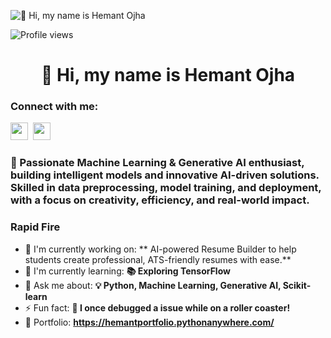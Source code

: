 ![👋 Hi, my name is Hemant Ojha](https://mir-s3-cdn-cf.behance.net/project_modules/max_1200/79731568097599.5b50bca477735.jpg)

![Profile views](https://komarev.com/ghpvc/?username=SonGoku2818&label=Profile%20views&color=0e75b6&style=flat)

<div id="toc">
  <ul align="center" style="list-style: none">
    <summary>
      <h1>
        👋 Hi, my name is Hemant Ojha
      </h1>
    </summary>
  </ul>
</div>

**<h3 align="left">Connect with me:</h3>** 
<p align="left"><a href="https://github.com/SonGoku2818" target="_blank"><img src="https://img.shields.io/badge/GitHub-100000?logo=github&logoColor=white" height="28" style="margin-right: 4px"></a> <a href="https://www.linkedin.com/in/hemantojha1228" target="_blank"><img src="https://img.shields.io/badge/LinkedIn-0077B5?logo=linkedin&logoColor=white" height="28" style="margin-right: 4px"></a>

 **<h3 align="left">🚀 Passionate Machine Learning & Generative AI enthusiast, building intelligent models and innovative AI-driven solutions. Skilled in data preprocessing, model training, and deployment, with a focus on creativity, efficiency, and real-world impact.</h3>**

**<h3 align="left">Rapid Fire</h3>**

- 💼 I'm currently working on: ** AI-powered Resume Builder to help students create professional, ATS-friendly resumes with ease.**
- 🌱 I'm currently learning: **📚 Exploring TensorFlow**
- 💬 Ask me about: **💡 Python, Machine Learning, Generative AI, Scikit-learn**
- ⚡ Fun fact: **🎢 I once debugged a issue while on a roller coaster!**
- 📂 Portfolio: **<a href="https://hemantportfolio.pythonanywhere.com/" target="_blank">https://hemantportfolio.pythonanywhere.com/</a>**



<!---
SonGoku2818/SonGoku2818 is a ✨ special ✨ repository because its `README.md` (this file) appears on your GitHub profile.
You can click the Preview link to take a look at your changes.
--->
